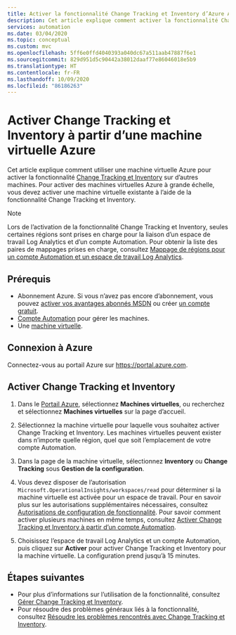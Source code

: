 ```yaml
---
title: Activer la fonctionnalité Change Tracking et Inventory d’Azure Automation à partir d’une machine virtuelle Azure
description: Cet article explique comment activer la fonctionnalité Change Tracking et Inventory à partir d’une machine virtuelle Azure.
services: automation
ms.date: 03/04/2020
ms.topic: conceptual
ms.custom: mvc
ms.openlocfilehash: 5ff6e0ffd4040393a040dc67a511aab47887f6e1
ms.sourcegitcommit: 829d951d5c90442a38012daaf77e86046018e5b9
ms.translationtype: HT
ms.contentlocale: fr-FR
ms.lasthandoff: 10/09/2020
ms.locfileid: "86186263"
---
```

# <a name="enable-change-tracking-and-inventory-from-an-azure-vm"></a>Activer Change Tracking et Inventory à partir d’une machine virtuelle Azure

Cet article explique comment utiliser une machine virtuelle Azure pour activer la fonctionnalité [Change Tracking et Inventory](change-tracking.md) sur d’autres machines. Pour activer des machines virtuelles Azure à grande échelle, vous devez activer une machine virtuelle existante à l’aide de la fonctionnalité Change Tracking et Inventory. 

> [!NOTE]
> Lors de l’activation de la fonctionnalité Change Tracking et Inventory, seules certaines régions sont prises en charge pour la liaison d’un espace de travail Log Analytics et d’un compte Automation. Pour obtenir la liste des paires de mappages prises en charge, consultez [Mappage de régions pour un compte Automation et un espace de travail Log Analytics](how-to/region-mappings.md).

## <a name="prerequisites"></a>Prérequis

* Abonnement Azure. Si vous n’avez pas encore d’abonnement, vous pouvez [activer vos avantages abonnés MSDN](https://azure.microsoft.com/pricing/member-offers/msdn-benefits-details/) ou créer [un compte gratuit](https://azure.microsoft.com/free/?WT.mc_id=A261C142F).
* [Compte Automation](./index.yml) pour gérer les machines.
* Une [machine virtuelle](../virtual-machines/windows/quick-create-portal.md).

## <a name="sign-in-to-azure"></a>Connexion à Azure

Connectez-vous au portail Azure sur https://portal.azure.com.

## <a name="enable-change-tracking-and-inventory"></a>Activer Change Tracking et Inventory

1. Dans le [Portail Azure](https://portal.azure.com), sélectionnez **Machines virtuelles**, ou recherchez et sélectionnez **Machines virtuelles** sur la page d’accueil.

2. Sélectionnez la machine virtuelle pour laquelle vous souhaitez activer Change Tracking et Inventory. Les machines virtuelles peuvent exister dans n’importe quelle région, quel que soit l’emplacement de votre compte Automation.

3. Dans la page de la machine virtuelle, sélectionnez **Inventory** ou **Change Tracking** sous **Gestion de la configuration**.

4. Vous devez disposer de l’autorisation `Microsoft.OperationalInsights/workspaces/read` pour déterminer si la machine virtuelle est activée pour un espace de travail. Pour en savoir plus sur les autorisations supplémentaires nécessaires, consultez [Autorisations de configuration de fonctionnalité](automation-role-based-access-control.md#feature-setup-permissions). Pour savoir comment activer plusieurs machines en même temps, consultez [Activer Change Tracking et Inventory à partir d’un compte Automation](automation-enable-changes-from-auto-acct.md).

5. Choisissez l’espace de travail Log Analytics et un compte Automation, puis cliquez sur **Activer** pour activer Change Tracking et Inventory pour la machine virtuelle. La configuration prend jusqu’à 15 minutes. 

## <a name="next-steps"></a>Étapes suivantes

* Pour plus d’informations sur l’utilisation de la fonctionnalité, consultez [Gérer Change Tracking et Inventory](change-tracking-file-contents.md).
* Pour résoudre des problèmes généraux liés à la fonctionnalité, consultez [Résoudre les problèmes rencontrés avec Change Tracking et Inventory](troubleshoot/change-tracking.md).
